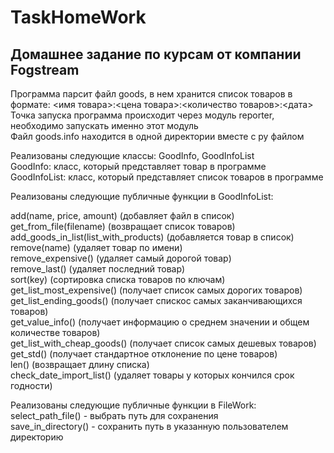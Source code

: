 # TaskHomeWork
## Домашнее задание по курсам от компании Fogstream

Программа парсит файл goods, в нем хранится список товаров в формате: <имя товара>:<цена товара>:<количество товаров>:<дата>  
Точка запуска программа происходит через модуль reporter, необходимо запускать именно этот модуль  
Файл goods.info находится в одной директории вместе с py файлом  

Реализованы следующие классы: GoodInfo, GoodInfoList  
GoodInfo: класс, который представляет товар в программе  
GoodInfoList: класс, который представляет список товаров в программе  

Реализованы следующие публичные функции в GoodInfoList:  

add(name, price, amount) (добавляет файл в список)  
get_from_file(filename)  (возвращает список товаров)  
add_goods_in_list(list_with_products) (добавляется товар в список)  
remove(name) (удаляет товар по имени)  
remove_expensive() (удаляет самый дорогой товар)  
remove_last() (удаляет последний товар)  
sort(key) (сортировка списка товаров по ключам)  
get_list_most_expensive() (получает список самых дорогих товаров)  
get_list_ending_goods()  (получает спискос самых заканчивающихся товаров)  
get_value_info()  (получает информацию о среднем значении и общем количестве товаров)  
get_list_with_cheap_goods()  (получает список самых дешевых товаров)  
get_std() (получает стандартное отклонение по цене товаров)  
len() (возвращает длину списка)  
check_date_import_list() (удаляет товары у которых кончился срок годности)

Реализованы следующие публичные функции в FileWork:  
select_path_file() - выбрать путь для сохранения  
save_in_directory() - сохранить путь в указанную пользователем директорию  
